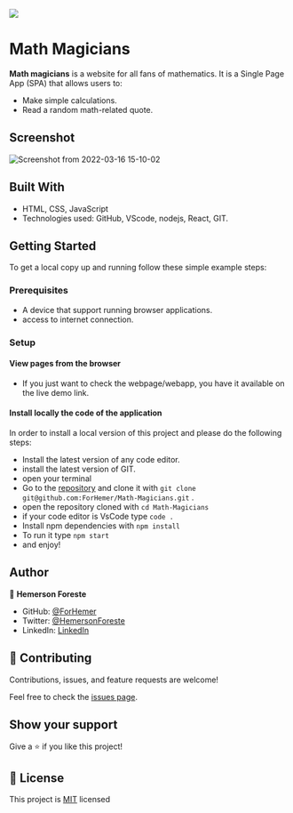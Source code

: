 ![](https://img.shields.io/badge/Microverse-blueviolet)

# Math Magicians
**Math magicians** is a website for all fans of mathematics. It is a Single Page App (SPA) that allows users to:
- Make simple calculations.
- Read a random math-related quote.

## Screenshot

![Screenshot from 2022-03-16 15-10-02](https://user-images.githubusercontent.com/88809610/158707611-ab751c86-6740-4f92-99d3-40ac86214c08.png)

## Built With

- HTML, CSS, JavaScript
- Technologies used: GitHub, VScode, nodejs, React, GIT.


## Getting Started
To get a local copy up and running follow these simple example steps:

### Prerequisites

- A device that support running browser applications.
- access to internet connection.

### Setup

#### View pages from the browser

- If you just want to check the webpage/webapp, you have it available on the live demo link.


#### Install locally the code of the application

In order to install a local version of this project and please do the following steps:
- Install the latest version of any code editor.
- install the latest version of GIT.
- open your terminal
- Go to the [repository](https://github.com/ForHemer/Math-Magicians)  and clone it with `git clone git@github.com:ForHemer/Math-Magicians.git` .
- open the repository cloned with `cd Math-Magicians`
- if your code editor is VsCode type `code .`
- Install npm dependencies with `npm install`
- To run it type `npm start`
- and enjoy!


## Author

👤 **Hemerson Foreste**

- GitHub: [@ForHemer](https://github.com/ForHemer)
- Twitter: [@HemersonForeste](https://twitter.com/HemersonForeste)
- LinkedIn: [LinkedIn](https://linkedin.com/in/hemerson-foreste-890685197)

## 🤝 Contributing

Contributions, issues, and feature requests are welcome!

Feel free to check the [issues page](https://github.com/ForHemer/Leaderboard/issues).

## Show your support

Give a ⭐️ if you like this project!

## 📝 License

This project is [MIT](https://github.com/microverseinc/readme-template/blob/master/MIT.md) licensed

